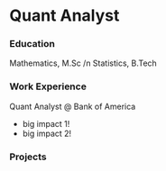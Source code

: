 # Quant Analyst

### Education
Mathematics, M.Sc /n
Statistics, B.Tech

### Work Experience
Quant Analyst @ Bank of America
- big impact 1!
- big impact 2!


### Projects
